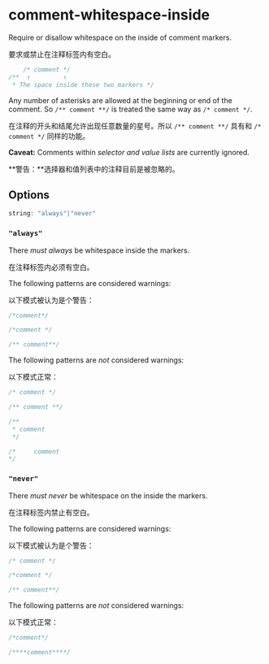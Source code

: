 # comment-whitespace-inside

Require or disallow whitespace on the inside of comment markers.

要求或禁止在注释标签内有空白。

```css
    /* comment */
/**  ↑         ↑
 * The space inside these two markers */
```

Any number of asterisks are allowed at the beginning or end of the comment. So `/** comment **/` is treated the same way as `/* comment */`.

在注释的开头和结尾允许出现任意数量的星号。所以 `/** comment **/` 具有和 `/* comment */` 同样的功能。

**Caveat:** Comments within *selector and value lists* are currently ignored.

**警告：**选择器和值列表中的注释目前是被忽略的。

## Options

```js
string: "always"|"never"
```

### `"always"`

There *must always* be whitespace inside the markers.

在注释标签内必须有空白。

The following patterns are considered warnings:

以下模式被认为是个警告：

```css
/*comment*/
```

```css
/*comment */
```

```css
/** comment**/
```

The following patterns are *not* considered warnings:

以下模式正常：

```css
/* comment */
```

```css
/** comment **/
```

```css
/**
 * comment
 */
```

```css
/*     comment
*/
```

### `"never"`

There *must never* be whitespace on the inside the markers.

在注释标签内禁止有空白。

The following patterns are considered warnings:

以下模式被认为是个警告：

```css
/* comment */
```

```css
/*comment */
```

```css
/** comment**/
```

The following patterns are *not* considered warnings:

以下模式正常：

```css
/*comment*/
```

```css
/****comment****/
```
